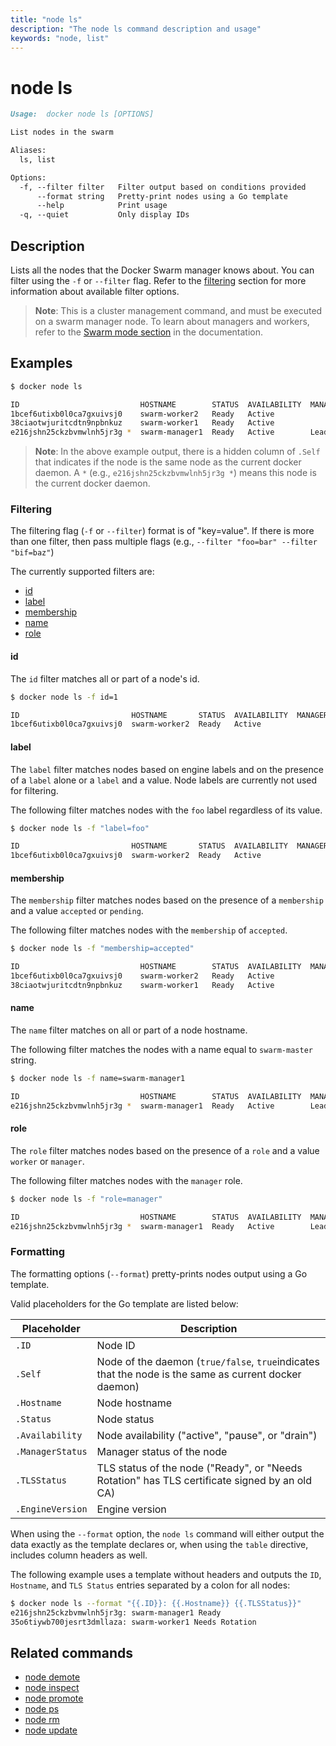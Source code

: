 ```yaml
---
title: "node ls"
description: "The node ls command description and usage"
keywords: "node, list"
---
```


# node ls

```markdown
Usage:  docker node ls [OPTIONS]

List nodes in the swarm

Aliases:
  ls, list

Options:
  -f, --filter filter   Filter output based on conditions provided
      --format string   Pretty-print nodes using a Go template
      --help            Print usage
  -q, --quiet           Only display IDs
```

## Description

Lists all the nodes that the Docker Swarm manager knows about. You can filter
using the `-f` or `--filter` flag. Refer to the [filtering](#filtering) section
for more information about available filter options.

> **Note**: This is a cluster management command, and must be executed on a swarm
> manager node. To learn about managers and workers, refer to the [Swarm mode
> section](https://docs.docker.com/engine/swarm/) in the documentation.

## Examples

```bash
$ docker node ls

ID                           HOSTNAME        STATUS  AVAILABILITY  MANAGER STATUS
1bcef6utixb0l0ca7gxuivsj0    swarm-worker2   Ready   Active
38ciaotwjuritcdtn9npbnkuz    swarm-worker1   Ready   Active
e216jshn25ckzbvmwlnh5jr3g *  swarm-manager1  Ready   Active        Leader
```
> **Note**:
> In the above example output, there is a hidden column of `.Self` that indicates if the
> node is the same node as the current docker daemon. A `*` (e.g., `e216jshn25ckzbvmwlnh5jr3g *`)
> means this node is the current docker daemon.


### Filtering

The filtering flag (`-f` or `--filter`) format is of "key=value". If there is more
than one filter, then pass multiple flags (e.g., `--filter "foo=bar" --filter "bif=baz"`)

The currently supported filters are:

* [id](#id)
* [label](#label)
* [membership](#membership)
* [name](#name)
* [role](#role)

#### id

The `id` filter matches all or part of a node's id.

```bash
$ docker node ls -f id=1

ID                         HOSTNAME       STATUS  AVAILABILITY  MANAGER STATUS
1bcef6utixb0l0ca7gxuivsj0  swarm-worker2  Ready   Active
```

#### label

The `label` filter matches nodes based on engine labels and on the presence of a `label` alone or a `label` and a value. Node labels are currently not used for filtering.

The following filter matches nodes with the `foo` label regardless of its value.

```bash
$ docker node ls -f "label=foo"

ID                         HOSTNAME       STATUS  AVAILABILITY  MANAGER STATUS
1bcef6utixb0l0ca7gxuivsj0  swarm-worker2  Ready   Active
```

#### membership

The `membership` filter matches nodes based on the presence of a `membership` and a value
`accepted` or `pending`.

The following filter matches nodes with the `membership` of `accepted`.

```bash
$ docker node ls -f "membership=accepted"

ID                           HOSTNAME        STATUS  AVAILABILITY  MANAGER STATUS
1bcef6utixb0l0ca7gxuivsj0    swarm-worker2   Ready   Active
38ciaotwjuritcdtn9npbnkuz    swarm-worker1   Ready   Active
```

#### name

The `name` filter matches on all or part of a node hostname.

The following filter matches the nodes with a name equal to `swarm-master` string.

```bash
$ docker node ls -f name=swarm-manager1

ID                           HOSTNAME        STATUS  AVAILABILITY  MANAGER STATUS
e216jshn25ckzbvmwlnh5jr3g *  swarm-manager1  Ready   Active        Leader
```

#### role

The `role` filter matches nodes based on the presence of a `role` and a value `worker` or `manager`.

The following filter matches nodes with the `manager` role.

```bash
$ docker node ls -f "role=manager"

ID                           HOSTNAME        STATUS  AVAILABILITY  MANAGER STATUS
e216jshn25ckzbvmwlnh5jr3g *  swarm-manager1  Ready   Active        Leader
```

### Formatting

The formatting options (`--format`) pretty-prints nodes output
using a Go template.

Valid placeholders for the Go template are listed below:

Placeholder      | Description
-----------------|------------------------------------------------------------------------------------------
`.ID`            | Node ID
`.Self`          | Node of the daemon (`true/false`, `true`indicates that the node is the same as current docker daemon)
`.Hostname`      | Node hostname
`.Status`        | Node status
`.Availability`  | Node availability ("active", "pause", or "drain")
`.ManagerStatus` | Manager status of the node
`.TLSStatus`     | TLS status of the node ("Ready", or "Needs Rotation" has TLS certificate signed by an old CA)
`.EngineVersion` | Engine version

When using the `--format` option, the `node ls` command will either
output the data exactly as the template declares or, when using the
`table` directive, includes column headers as well.

The following example uses a template without headers and outputs the
`ID`, `Hostname`, and `TLS Status` entries separated by a colon for all nodes:

```bash
$ docker node ls --format "{{.ID}}: {{.Hostname}} {{.TLSStatus}}"
e216jshn25ckzbvmwlnh5jr3g: swarm-manager1 Ready
35o6tiywb700jesrt3dmllaza: swarm-worker1 Needs Rotation
```


## Related commands

* [node demote](node_demote.md)
* [node inspect](node_inspect.md)
* [node promote](node_promote.md)
* [node ps](node_ps.md)
* [node rm](node_rm.md)
* [node update](node_update.md)

